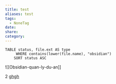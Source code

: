 ```yaml
---
title: test
aliases: test
tags:
  - NoneTag
date: 
share: 
category:
---
```


```dataview
TABLE status, file.ext AS type
     WHERE contains(lower(file.name), "obsidian")
    SORT status ASC
```

![[Obsidian-quan-ly-du-an]]

2 
[ghgh](Obsidian-quan-ly-du-an.md)